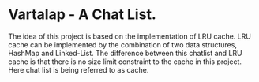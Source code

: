 # Vartalap - A Chat List.

The idea of this project is based on the implementation of LRU cache.
LRU cache can be implemented by the combination of two data structures, HashMap and Linked-List.
The difference between this chatlist and LRU cache is that there is no size limit constraint to the cache in this project. Here chat list is being referred to as cache.

